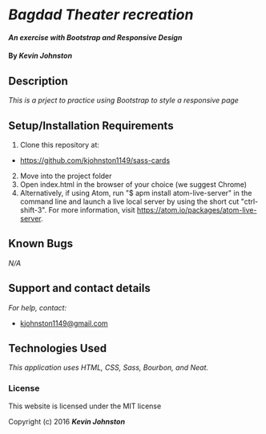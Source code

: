 # _Bagdad Theater recreation_

#### _An exercise with Bootstrap and Responsive Design_

#### By _**Kevin Johnston**_

## Description

_This is a prject to practice using Bootstrap to style a responsive page_

## Setup/Installation Requirements

1. Clone this repository at:
  * https://github.com/kjohnston1149/sass-cards
2. Move into the project folder
3. Open index.html in the browser of your choice (we suggest Chrome)
4. Alternatively, if using Atom, run "$ apm install atom-live-server" in the command line and launch a live local server by using the short cut "ctrl-shift-3".  For more information, visit https://atom.io/packages/atom-live-server.

## Known Bugs

_N/A_

## Support and contact details

_For help, contact:_
* [kjohnston1149@gmail.com](mailto:kjohnston1149@gmail.com)

## Technologies Used

_This application uses HTML, CSS, Sass, Bourbon, and Neat._

### License

This website is licensed under the MIT license

Copyright (c) 2016 **_Kevin Johnston_**
